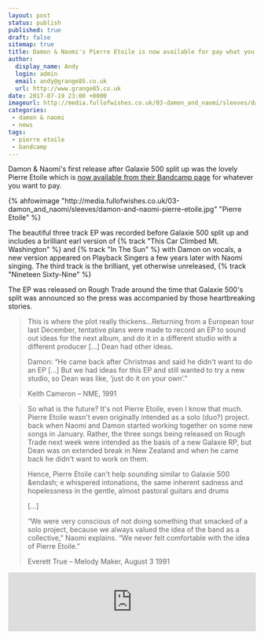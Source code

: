 ```yaml
---
layout: post
status: publish
published: true
draft: false
sitemap: true
title: Damon & Naomi's Pierre Etoile is now available for pay what you want on Bandcamp
author:
  display_name: Andy
  login: admin
  email: andy@grange85.co.uk
  url: http://www.grange85.co.uk
date: 2017-07-19 23:00 +0000
imageurl: http://media.fullofwishes.co.uk/03-damon_and_naomi/sleeves/damon-and-naomi-pierre-etoile.jpg
categories:
 - damon & naomi
 - news
tags:
 - pierre etoile
 - bandcamp
---
```

<p class="lead">Damon & Naomi's first release after Galaxie 500 split up was the lovely Pierre Etoile which is <a href="https://damonandnaomi.bandcamp.com/album/pierre-etoile-ep">now available from their Bandcamp page</a> for whatever you want to pay.</p>
{% ahfowimage "http://media.fullofwishes.co.uk/03-damon_and_naomi/sleeves/damon-and-naomi-pierre-etoile.jpg" "Pierre Etoile" %}
<p>The beautiful three track EP was recorded before Galaxie 500 split up and includes a brilliant earl version of {% track "This Car Climbed Mt. Washington" %} and {% track "In The Sun" %} with Damon on vocals, a new version appeared on Playback Singers a few years later with Naomi singing. The third track is the brilliant, yet otherwise unreleased, {% track "Nineteen Sixty-Nine" %}</p>
<p>The EP was released on Rough Trade around the time that Galaxie 500's split was announced so the press was accompanied by those heartbreaking stories.</p>

<blockquote><p>This is where the plot really thickens&hellip;Returning from a European tour last December, tentative plans were made to record an EP to sound out ideas for the next album, and do it in a different studio with a different producer [&hellip;] Dean had other ideas.</p>
<p>Damon: &ldquo;He came back after Christmas and said he didn't want to do an EP [&hellip;] But we had ideas for this EP and still wanted to try a new studio, so Dean was like, &lsquo;just do it on your own&rsquo;.&rdquo;</p>
<footer>Keith Cameron &ndash; NME, 1991</footer>
</blockquote>

<blockquote><p>So what is the future? It's not Pierre Etoile, even I know that much. Pierre Etoile wasn't even originally intended as a solo (duo?) project. back when Naomi and Damon started working together on some new songs in January. Rather, the three songs being released on Rough Trade next week were intended as the basis of a new Galaxie RP, but Dean was on extended break in New Zealand and when he came back he didn't want to work on them.</p>
<p>Hence, Pierre Etoile can't help sounding similar to Galaxie 500 &endash; e whispered intonations, the same inherent sadness and hopelessness in the gentle, almost pastoral guitars and drums</p>
<p>[&hellip;]</p>
<p>&ldquo;We were very conscious of not doing something that smacked of a solo project, because we always valued the idea of the band as a collective,&rdquo; Naomi explains. &ldquo;We never felt comfortable with the idea of Pierre Etoile.&rdquo;</p>
<footer>Everett True &ndash; Melody Maker, August 3 1991</footer>
</blockquote>

<iframe style="border: 0; width: 100%; height: 120px;" src="https://bandcamp.com/EmbeddedPlayer/album=1715169692/size=large/bgcol=ffffff/linkcol=0687f5/tracklist=false/artwork=small/transparent=true/" seamless><a href="http://damonandnaomi.bandcamp.com/album/pierre-etoile-ep">Pierre Etoile EP by Damon & Naomi</a></iframe>